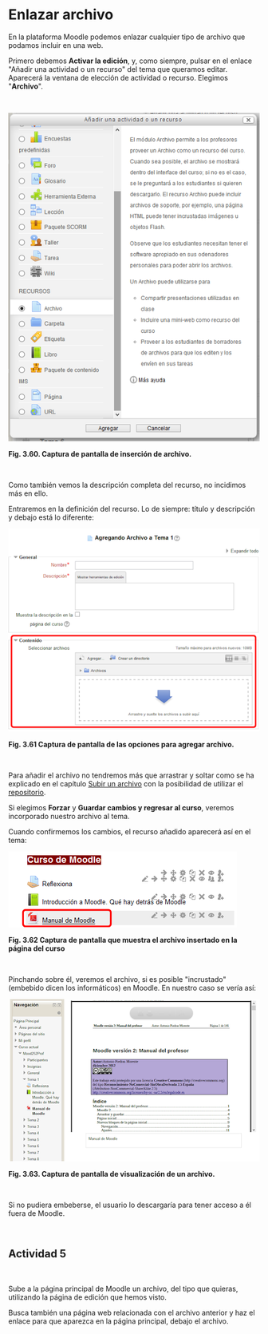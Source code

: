 
# Enlazar archivo

En la plataforma Moodle podemos enlazar cualquier tipo de archivo que podamos incluir en una web.

Primero debemos **Activar la edición**, y, como siempre, pulsar en el enlace "Añadir una actividad o un recurso" del tema que queramos editar. Aparecerá la ventana de elección de actividad o recurso. Elegimos "**Archivo**". 

 


![](img/enlazar_archivo.1.png)

**Fig. 3.60. Captura de pantalla de inserción de archivo.**

 

Como también vemos la descripción completa del recurso, no incidimos más en ello.

Entraremos en la definición del recurso. Lo de siempre: título y descripción y debajo está lo diferente:


![](img/61c3b1616469656e646f5f6172636869766f.png)

**Fig. 3.61 Captura de pantalla de las opciones para agregar archivo.**

 

Para añadir el archivo no tendremos más que arrastrar y soltar como se ha explicado en el capítulo [Subir un archivo](subir_un_archivo.html) con la posibilidad de utilizar el [repositorio](el_repositorio_de_archivos.html).

Si elegimos **Forzar** y **Guardar cambios y regresar al curso**, veremos incorporado nuestro archivo al tema.

Cuando confirmemos los cambios, el recurso añadido aparecerá así en el tema:


![](img/archivo_en_tema.png)

**Fig. 3.62 Captura de pantalla que muestra el archivo insertado en la página del curso**

 

Pinchando sobre él, veremos el archivo, si es posible "incrustado" (embebido dicen los informáticos) en Moodle. En nuestro caso se vería así:


![](img/entrando_al_archivo.png)

**Fig. 3.63. Captura de pantalla de visualización de un archivo.**

 

Si no pudiera embeberse, el usuario lo descargaría para tener acceso a él fuera de Moodle.

 

## Actividad 5


 



Sube a la página principal de Moodle un archivo, del tipo que quieras, utilizando la página de edición que hemos visto.



Busca también una página web relacionada con el archivo anterior y haz el enlace para que aparezca en la página principal, debajo el archivo.

